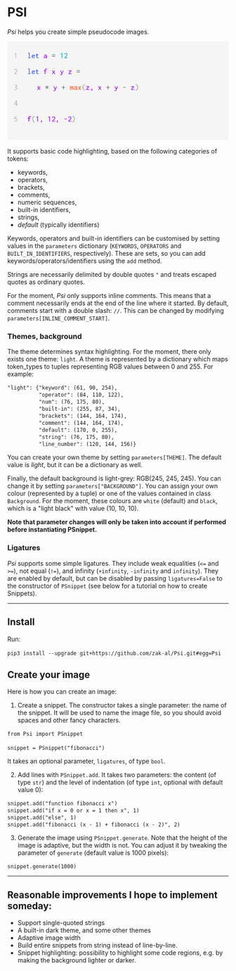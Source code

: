 # PSI

_Psi_ helps you create simple pseudocode images.

![](sample_image.png)

It supports basic code highlighting, based on the following categories of tokens:
* keywords,
* operators,
* brackets,
* comments,
* numeric sequences,
* built-in identifiers,
* strings,
* _default_ (typically identifiers)

Keywords, operators and built-in identifiers can be customised by setting values in the `parameters` dictionary (`KEYWORDS`, `OPERATORS` and `BUILT_IN_IDENTIFIERS`, respectively). These are sets, so you can add keywords/operators/identifiers using the `add` method.


Strings are necessarily delimited by double quotes `"` and treats escaped quotes as ordinary quotes.

For the moment, _Psi_ only supports inline comments. This means that a comment necessarily ends at the end of the line where it started.
By default, comments start with a double slash: `//`. This can be changed by modifying `parameters[INLINE_COMMENT_START]`.

### Themes, background

The theme determines syntax highlighting. For the moment, there only exists one theme: `light`.
A theme is represented by a dictionary which maps token_types to tuples representing RGB values between 0 and 255. For example:

```
"light": {"keyword": (61, 90, 254),
          "operator": (84, 110, 122),
          "num": (76, 175, 80),
          "built-in": (255, 87, 34),
          "brackets": (144, 164, 174),
          "comment": (144, 164, 174),
          "default": (170, 0, 255),
          "string": (76, 175, 80),
          "line_number": (120, 144, 156)}
```

You can create your own theme by setting `parameters[THEME]`. The default value is _light_, but it can be a dictionary as well.

Finally, the default background is light-grey: RGB(245, 245, 245). You can change it by setting `parameters["BACKGROUND"]`.
You can assign your own colour (represented by a tuple) or one of the values contained in class `Background`.
For the moment, these colours are `white` (default) and `black`, which is a "light black" with value (10, 10, 10).

**Note that parameter changes will only be taken into account if performed before instantiating PSnippet.**

### Ligatures

_Psi_ supports some simple ligatures. They include weak equalities (`<=` and `>=`), not equal (`!=`), and infinity (`+infinity`, `-infinity` and `infinity`).
They are enabled by default, but can be disabled by passing `ligatures=False` to the constructor of `PSnippet` (see below for a tutorial on how to create Snippets).

---

## Install

Run:

`pip3 install --upgrade git+https://github.com/zak-al/Psi.git#egg=Psi`

## Create your image

Here is how you can create an image:

1. Create a snippet. The constructor takes a single parameter: the name of the snippet. It will be used to name the image file, so you should avoid spaces and other fancy characters.

```
from Psi import PSnippet

snippet = PSnippet("fibonacci")
```
It takes an optional parameter, `ligatures`, of type `bool`.

2. Add lines with `PSnippet.add`. It takes two parameters: the content (of type `str`) and the level of indentation (of type `int`, optional with default value 0):

```
snippet.add("function fibonacci x")
snippet.add("if x = 0 or x = 1 then x", 1)
snippet.add("else", 1)
snippet.add("fibonacci (x - 1) + fibonacci (x - 2)", 2)
```

3. Generate the image using `PSnippet.generate`.
   Note that the height of the image is adaptive, but the width is not.
   You can adjust it by tweaking the parameter of `generate`
   (default value is 1000 pixels):

```
snippet.generate(1000)
```

---

## Reasonable improvements I hope to implement someday:

- Support single-quoted strings
- A built-in dark theme, and some other themes
- Adaptive image width
- Build entire snippets from string instead of line-by-line.
- Snippet highlighting: possibility to highlight some code regions, e.g. by making the background lighter or darker.
